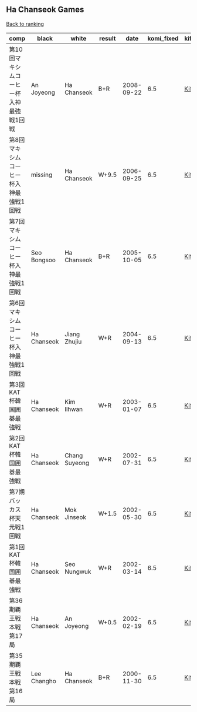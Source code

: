 ## Ha Chanseok Games

[Back to ranking](index.md)




| **comp** | **black** | **white** | **result** | **date** | **komi_fixed** | **kifu** | 
| --- | --- | --- | --- | --- | --- | --- |
| 第10回マキシムコーヒー杯入神最強戦1回戦 | An Joyeong | Ha Chanseok | B+R | 2008-09-22 | 6.5 | [Kifu](https://kifudepot.net/kifucontents.php?id=cI90kFAkeQUsb%2B5db5Kcag%3D%3D) | 
| 第8回マキシムコーヒー杯入神最強戦1回戦 | missing | Ha Chanseok | W+9.5 | 2006-09-25 | 6.5 | [Kifu](https://kifudepot.net/kifucontents.php?id=cTrpDZHfxre5Dii7qWJ9rQ%3D%3D) | 
| 第7回マキシムコーヒー杯入神最強戦1回戦 | Seo Bongsoo | Ha Chanseok | B+R | 2005-10-05 | 6.5 | [Kifu](https://kifudepot.net/kifucontents.php?id=MfKB4vZoPvBZnc3aMW0aKg%3D%3D) | 
| 第6回マキシムコーヒー杯入神最強戦1回戦 | Ha Chanseok | Jiang Zhujiu | W+R | 2004-09-13 | 6.5 | [Kifu](https://kifudepot.net/kifucontents.php?id=oDBhbOkwfnB3%2BGM5MSuUQw%3D%3D) | 
| 第3回KAT杯韓国囲碁最強戦 | Ha Chanseok | Kim Ilhwan | W+R | 2003-01-07 | 6.5 | [Kifu](https://kifudepot.net/kifucontents.php?id=h0F7P40ZB6usln3ge%2FjhtA%3D%3D) | 
| 第2回KAT杯韓国囲碁最強戦 | Ha Chanseok | Chang Suyeong | W+R | 2002-07-31 | 6.5 | [Kifu](https://kifudepot.net/kifucontents.php?id=2DQxickLS%2BFpiv8umo4beQ%3D%3D) | 
| 第7期バッカス杯天元戦1回戦 | Ha Chanseok | Mok Jinseok | W+1.5 | 2002-05-30 | 6.5 | [Kifu](https://kifudepot.net/kifucontents.php?id=x5oK%2Fh9rrDWdDzmkW9ZnNw%3D%3D) | 
| 第1回KAT杯韓国囲碁最強戦 | Ha Chanseok | Seo Nungwuk | W+R | 2002-03-14 | 6.5 | [Kifu](https://kifudepot.net/kifucontents.php?id=X2O5%2BtOd1n2Lweb7rdFAjA%3D%3D) | 
| 第36期覇王戦本戦第17局 | Ha Chanseok | An Joyeong | W+0.5 | 2002-02-19 | 6.5 | [Kifu](https://kifudepot.net/kifucontents.php?id=tOHCBLXdzXZSfi%2BdSPzMJQ%3D%3D) | 
| 第35期覇王戦本戦第16局 | Lee Changho | Ha Chanseok | B+R | 2000-11-30 | 6.5 | [Kifu](https://kifudepot.net/kifucontents.php?id=2eCrhYzx3IOBzpLdiXVwqg%3D%3D) |




